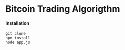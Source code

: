 Bitcoin Trading Algorigthm
================

#### Installation
```
git clone
npm install
node app.js
```